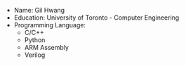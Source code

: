 - Name: Gil Hwang
- Education: University of Toronto - Computer Engineering
- Programming Language: 
    - C/C++
    - Python
    - ARM Assembly
    - Verilog


<!---
giyuhwang/giyuhwang is a ✨ special ✨ repository because its `README.md` (this file) appears on your GitHub profile.
You can click the Preview link to take a look at your changes.
- 👀 I’m interested in ...
- 🌱 I’m currently learning ...
- 💞️ I’m looking to collaborate on ...
- 📫 How to reach me ...
--->
